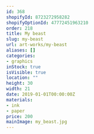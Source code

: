 ```yaml
---
id: 368
shopifyId: 8723272958282
shopifyOptionId: 47772451963210
order: 218
title: My beast
slug: my-beast
url: art-works/my-beast
aliases: []
categories:
- graphics
inStock: true
isVisible: true
location: ""
height: 30
width: 21
date: 2019-01-01T00:00:00Z
materials:
- ink
- paper
price: 200
mainImage: my_beast.jpg
---
```

